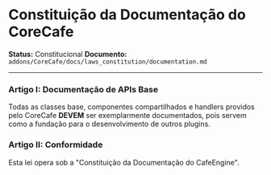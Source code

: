 # Constituição da Documentação do CoreCafe

**Status:** Constitucional
**Documento:** `addons/CoreCafe/docs/laws_constitution/documentation.md`

---

### **Artigo I: Documentação de APIs Base**

Todas as classes base, componentes compartilhados e handlers providos pelo CoreCafe **DEVEM** ser exemplarmente documentados, pois servem como a fundação para o desenvolvimento de outros plugins.

### **Artigo II: Conformidade**

Esta lei opera sob a "Constituição da Documentação do CafeEngine".
